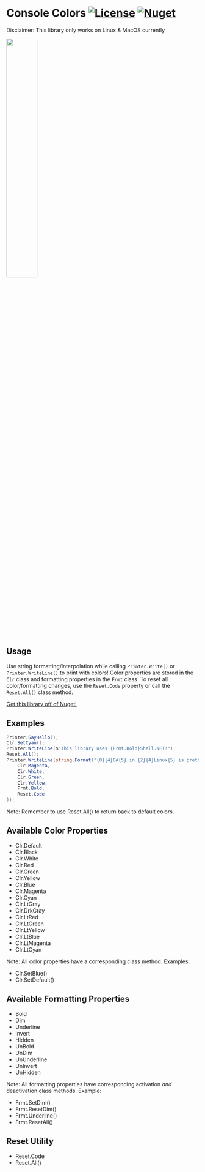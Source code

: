 # Console Colors [![License][License]](LICENSE.md) [![Nuget][Nuget]](https://www.nuget.org/packages/ConsoleColors)

[License]: https://img.shields.io/badge/License-MIT-blue.svg

[Nuget]: https://img.shields.io/badge/Nuget-0.1.4-blue.svg

Disclaimer: This library only works on Linux & MacOS currently

<img src="http://i.imgur.com/SrnAEEq.png" width="40%" height="40%">

## Usage

Use string formatting/interpolation while calling `Printer.Write()` or `Printer.WriteLine()` to print with colors! Color properties are stored in the `Clr` class and formatting properties in the `Frmt` class. To reset all color/formatting changes, use the `Reset.Code` property or call the `Reset.All()` class method.

[Get this library off of Nuget!](https://www.nuget.org/packages/ConsoleColors)

## Examples

```C#
Printer.SayHello();
Clr.SetCyan();
Printer.WriteLine($"This library uses {Frmt.Bold}Shell.NET!");
Reset.All();
Printer.WriteLine(string.Format("{0}{4}C#{5} in {2}{4}Linux{5} is pretty {3}{4}cool!{5}",
    Clr.Magenta,
    Clr.White,
    Clr.Green,
    Clr.Yellow,
    Frmt.Bold,
    Reset.Code
));
```

Note: Remember to use Reset.All() to return back to default colors.

## Available Color Properties

* Clr.Default
* Clr.Black
* Clr.White
* Clr.Red
* Clr.Green
* Clr.Yellow
* Clr.Blue
* Clr.Magenta
* Clr.Cyan
* Clr.LtGray
* Clr.DrkGray
* Clr.LtRed
* Clr.LtGreen
* Clr.LtYellow
* Clr.LtBlue
* Clr.LtMagenta
* Clr.LtCyan

Note: All color properties have a corresponding class method. Examples:

* Clr.SetBlue()
* Clr.SetDefault()

## Available Formatting Properties

* Bold
* Dim
* Underline
* Invert
* Hidden
* UnBold
* UnDim
* UnUnderline
* UnInvert
* UnHidden

Note: All formatting properties have corresponding activation *and* deactivation class methods. Example:

* Frmt.SetDim()
* Frmt.ResetDim()
* Frmt.Underline()
* Frmt.ResetAll()

## Reset Utility

* Reset.Code
* Reset.All()
